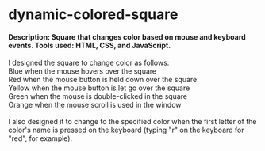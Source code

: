 # dynamic-colored-square
#### Description: Square that changes color based on mouse and keyboard events. Tools used: HTML, CSS, and JavaScript.
I designed the square to change color as follows:<br/>Blue when the mouse hovers over the square<br/>
Red when the mouse button is held down over the square<br/>Yellow when the mouse button is let go over the square<br/>
Green when the mouse is double-clicked in the square<br/>Orange when the mouse scroll is used in the window<br/><br/>I also designed
it to change to the specified color when the first letter of the color's name is pressed on the keyboard (typing "r" on the
keyboard for "red", for example).
